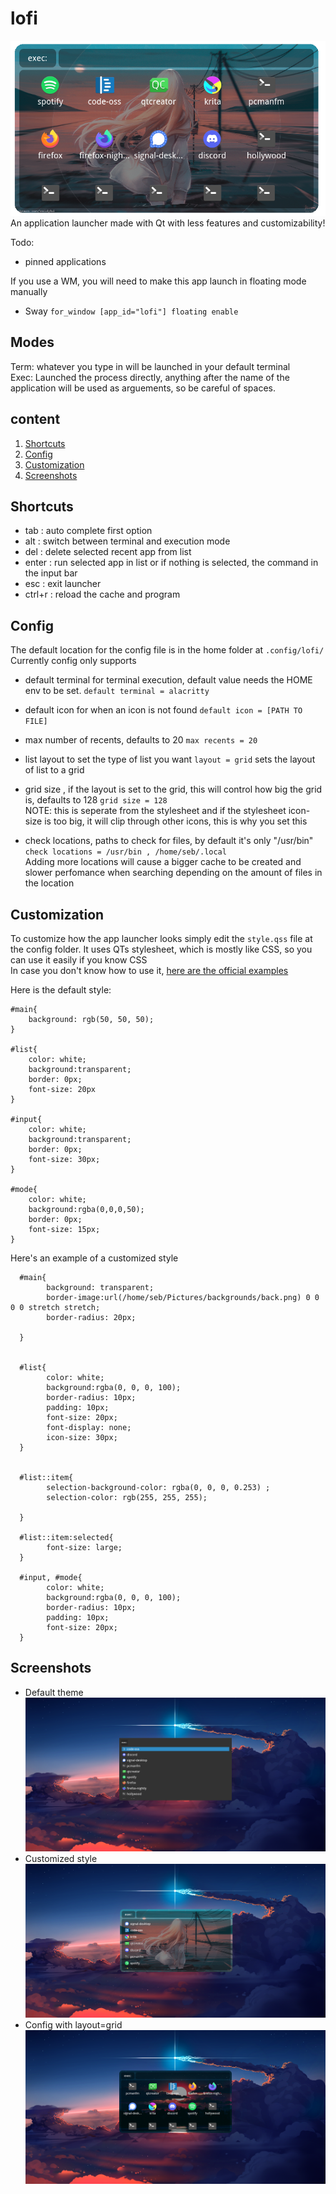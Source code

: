 # lofi
![screenshot](https://raw.githubusercontent.com/GreenTeaSeb/lofi/senpai/screenshots/example.png)  
An application launcher made with Qt with less features and customizability!


Todo:  
- pinned applications

If you use a WM, you will need to make this app launch in floating mode manually  
- Sway `for_window [app_id="lofi"] floating enable`  

## Modes
Term: whatever you type in will be launched in your default terminal  
Exec: Launched the process directly, anything after the name of the application will be used as arguements, so be careful of spaces.

## content
1. [Shortcuts](#Shortcuts)
2. [Config](#Config)
3. [Customization](#Customization)
4. [Screenshots](#Screenshots)

## Shortcuts
- tab : auto complete first option  
- alt : switch between terminal and execution mode  
- del : delete selected recent app from list  
- enter : run selected app in list or if nothing is selected, the command in the input bar
- esc : exit launcher  
- ctrl+r : reload the cache and program

## Config

The default location for the config file is in the home folder at `.config/lofi/`
Currently config only supports

- default terminal for terminal execution, default value needs the HOME env to be set.
	`default terminal = alacritty`
- default icon for when an icon is not found
	`default icon = [PATH TO FILE]`
- max number of recents, defaults to 20
	`max recents = 20`
- list layout to set the type of list you want
      `layout = grid` sets the layout of list to a grid
- grid size , if the layout is set to the grid, this will control how big the grid is, defaults to 128
      `grid size = 128`   
      NOTE: this is seperate from the stylesheet and if the stylesheet icon-size is too big, it will clip through other icons, this is why you set this   

- check locations, paths to check for files, by default it's only "/usr/bin"  
      `check locations = /usr/bin , /home/seb/.local`  
      Adding more locations will cause a bigger cache to be created and slower perfomance when searching depending on the amount of files in the location



## Customization
To customize how the app launcher looks simply  edit the `style.qss` file at the config folder.
It uses QTs stylesheet, which is mostly like CSS, so you can use it easily if you know CSS  
In case you don't know how to use it, [here are the official examples](https://doc.qt.io/qt-5/stylesheet-syntax.html)

Here is the default style:

	#main{
		background: rgb(50, 50, 50);
	}

	#list{
		color: white;
		background:transparent;
		border: 0px;
		font-size: 20px
	}

	#input{
		color: white;
		background:transparent;
		border: 0px;
		font-size: 30px;
	}

	#mode{
		color: white;
		background:rgba(0,0,0,50);
		border: 0px;
		font-size: 15px;
	}

Here's an example of a customized style  

      #main{
            background: transparent;
            border-image:url(/home/seb/Pictures/backgrounds/back.png) 0 0 0 0 stretch stretch;
            border-radius: 20px;
            
      }     
      
      
      #list{      
            color: white;
            background:rgba(0, 0, 0, 100);
            border-radius: 10px;
            padding: 10px;
            font-size: 20px;
            font-display: none;
            icon-size: 30px;
      }
      
      
      #list::item{
            selection-background-color: rgba(0, 0, 0, 0.253) ;  
            selection-color: rgb(255, 255, 255);
                  
      }
      
      #list::item:selected{
            font-size: large;
      }
      
      #input, #mode{
            color: white;
            background:rgba(0, 0, 0, 100);
            border-radius: 10px;
            padding: 10px;
            font-size: 20px;
      }

## Screenshots
- Default theme  
![screenshot](https://raw.githubusercontent.com/GreenTeaSeb/lofi/senpai/screenshots/defaultstyle.png)  
- Customized style  
![screenshot](https://raw.githubusercontent.com/GreenTeaSeb/lofi/senpai/screenshots/customstyle.png)
- Config with layout=grid  
![screenshot](https://raw.githubusercontent.com/GreenTeaSeb/lofi/senpai/screenshots/customstyle_grid.png)